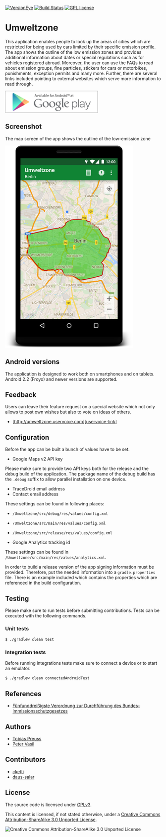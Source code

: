[![VersionEye][versioneye-badge]][versioneye-link] 
[![Build Status](https://travis-ci.org/johnjohndoe/Umweltzone.svg?branch=master)](https://travis-ci.org/johnjohndoe/Umweltzone) 
[![GPL license][gpl-license-badge]][gpl-license-link]

# Umweltzone

This application enables people to look up the areas of cities
which are restricted for being used by cars limited by their
specific emission profile. The app shows the outline of the low emission
zones and provides additional information about dates or special
regulations such as for vehicles registered abroad. Moreover, the
user can use the FAQs to read about emission groups, fine particles,
stickers for cars or motorbikes, punishments, exception permits and
many more. Further, there are several links included
pointing to external websites which serve more information to
read through.


[![Available for Android at Google Play][google-play-badge]][google-play-link]


## Screenshot

The map screen of the app shows the outline of the low-emission zone

![Umweltzone][app-screenshot]


## Android versions

The application is designed to work both on smartphones and on tablets.
Android 2.2 (Froyo) and newer versions are supported.


## Feedback

Users can leave their feature request on a special website which not
only allows to post own wishes but also to vote on ideas of others.

* [http://umweltzone.uservoice.com][uservoice-link]


## Configuration

Before the app can be built a bunch of values have to be set.

* Google Maps v2 API key

Please make sure to provide two API keys both for the release and the debug build
of the application. The package name of the debug build has the `.debug` suffix
to allow parallel installation on one device.

* TraceDroid email address
* Contact email address

These settings can be found in following places:

* `/Umweltzone/src/debug/res/values/config.xml`
* `/Umweltzone/src/main/res/values/config.xml`
* `/Umweltzone/src/release/res/values/config.xml`

* Google Analytics tracking id

These settings can be found in `/Umweltzone/src/main/res/values/analytics.xml`.

In order to build a release version of the app signing information must be provided.
Therefore, put the needed information into a `gradle.properties` file. There is an
example included which contains the properties which are referenced in the build configuration.


## Testing

Please make sure to run tests before submitting contributions.
Tests can be executed with the following commands.

### Unit tests

``` bash
$ ./gradlew clean test
```

### Integration tests

Before running integrations tests make sure to connect a device or to start an emulator.

``` bash
$ ./gradlew clean connectedAndroidTest
```


## References

* [Fünfunddreißigste Verordnung zur Durchführung des Bundes-Immissionsschutzgesetzes][immissionsschutzgesetz-link]


## Authors

* [Tobias Preuss](https://bitbucket.org/tbsprs)
* [Peter Vasil](https://github.com/ptrv)


## Contributors

* [cketti](https://github.com/cketti)
* [daus-salar](https://bitbucket.com/daus-salar)


## License

The source code is licensed under [GPLv3][gpl-license-link].

This content is licensed, if not stated otherwise, under a
[Creative Commons Attribution-ShareAlike 3.0 Unported License][cc-by-sa-link].

![Creative Commons Attribution-ShareAlike 3.0 Unported License][cc-by-sa-image]


[google-play-badge]: google-play-badge.png
[google-play-link]: https://play.google.com/store/apps/details?id=de.avpptr.umweltzone
[app-screenshot]: screenshot.png
[uservoice-link]: http://umweltzone.uservoice.com
[immissionsschutzgesetz-link]: http://de.wikipedia.org/wiki/Verordnung_zum_Erlass_und_zur_%C3%84nderung_von_Vorschriften_%C3%BCber_die_Kennzeichnung_emissionsarmer_Kraftfahrzeuge#Feinstaubplakette
[gpl-license-link]: http://www.gnu.org/licenses/gpl-3.0.txt
[cc-by-sa-link]: http://creativecommons.org/licenses/by-sa/3.0/
[cc-by-sa-image]: http://i.creativecommons.org/l/by-sa/3.0/88x31.png
[gpl-license-badge]: http://img.shields.io/badge/license-GPL--3.0-lightgrey.svg
[versioneye-badge]: https://www.versioneye.com/user/projects/53f5b50a8d7ae1c2ec00033d/badge.svg
[versioneye-link]: https://www.versioneye.com/user/projects/53f5b50a8d7ae1c2ec00033d
